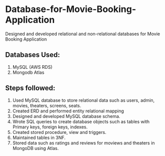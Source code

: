 # Database-for-Movie-Booking-Application
Designed and developed relational and non-relational databases for Movie Booking Application
## Databases Used:
1. MySQL (AWS RDS)
2. Mongodb Atlas

## Steps followed:
1. Used MySQL database to store relational data such as users, admin, movies, theaters, screens, seats.
2. Created ERD and performed entity relational mapping
3. Designed and developed MySQL database schema. 
4. Wrote SQL queries to create database objects such as tables with Primary keys, foreign keys, indexes.
5. Created stored procedure, view and triggers.
6. Maintained tables in 3NF.
7. Stored data such as ratings and reviews for moviews and theaters in MongoDB using Atlas.
